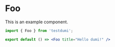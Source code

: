 # Foo

This is an example component.

```jsx
import { Foo } from 'testdumi';

export default () => <Foo title="Hello dumi!" />
```
